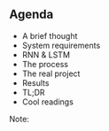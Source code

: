 ## Agenda

- A brief thought
- System requirements
- RNN & LSTM
- The process
- The real project
- Results
- TL;DR
- Cool readings

Note:
